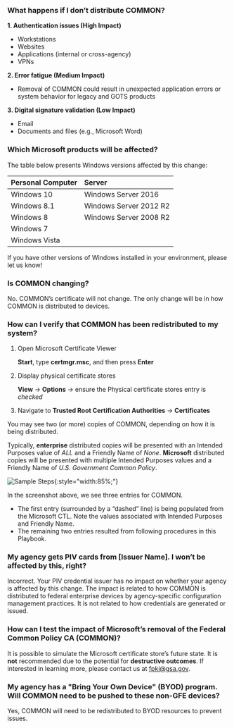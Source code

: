 <br>

### What happens if I don’t distribute COMMON?

**1.  Authentication issues (High Impact)**
- Workstations 
- Websites  
- Applications (internal or cross-agency)
- VPNs

**2.  Error fatigue (Medium Impact)**
- Removal of COMMON could result in unexpected application errors or system behavior for legacy and GOTS products

**3.  Digital signature validation (Low Impact)**
- Email
- Documents and files (e.g., Microsoft Word)


### Which Microsoft products will be affected?
The table below presents Windows versions affected by this change:

| **Personal Computer** |  **Server** | 
| :-------- |  :-------- | 
| Windows 10  | Windows Server 2016 |
| Windows 8.1   | Windows Server 2012 R2 |
| Windows 8   | Windows Server 2008 R2 |
| Windows 7   | |
| Windows Vista   | | 

If you have other versions of Windows installed in your environment, please let us know!


### Is COMMON changing?

No. COMMON’s certificate will not change. The only change will be in how COMMON is distributed to devices.


### How can I verify that COMMON has been redistributed to my system?

1. Open Microsoft Certificate Viewer

     **Start**, type **certmgr.msc**, and then press **Enter**

2. Display physical certificate stores 

     **View** -> **Options** -> ensure the Physical certificate stores entry is *checked*

3. Navigate to **Trusted Root Certification Authorities** -> **Certificates** 


You may see two (or more) copies of COMMON, depending on how it is being distributed.

Typically, **enterprise** distributed copies will be presented with an Intended Purposes value of *ALL* and a Friendly Name of *None*.
**Microsoft** distributed copies will be presented with multiple Intended Purposes values and a Friendly Name of *U.S. Government Common Policy*.

![Sample Steps]({{site.baseurl}}/img/verify_trust.png){:style="width:85%;"}

In the screenshot above, we see three entries for COMMON.
- The first entry (surrounded by a “dashed” line) is being populated from the Microsoft CTL. Note the values associated with Intended Purposes and Friendly Name.
- The remaining two entries resulted from following procedures in this Playbook.


### My agency gets PIV cards from [Issuer Name]. I won’t be affected by this, right?

Incorrect. Your PIV credential issuer has no impact on whether your agency is affected by this change. The impact is related to how COMMON is distributed to federal enterprise devices by agency-specific configuration management practices.  It is not related to how credentials are generated or issued.


### How can I test the impact of Microsoft’s removal of the Federal Common Policy CA (COMMON)?

It is possible to simulate the Microsoft certificate store’s future state.  It is **not** recommended due to the potential for **destructive outcomes**. If interested in learning more, please contact us at fpki@gsa.gov.


### My agency has a "Bring Your Own Device" (BYOD) program. Will COMMON need to be pushed to these non-GFE devices?

Yes, COMMON will need to be redistributed to BYOD resources to prevent issues.
